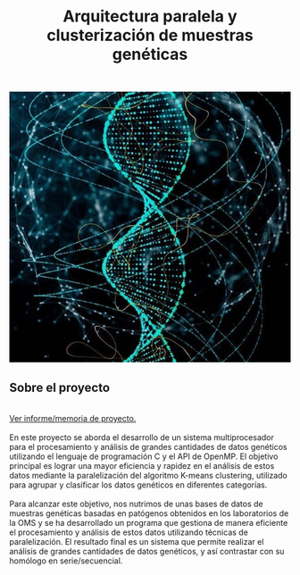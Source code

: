 # <div style="text-align: center">Arquitectura paralela y clusterización de muestras genéticas</div>

<br />
<p align="center">
  <img alt="Main Menu" src="docs/images/image.jpg" />
</p>


## Sobre el proyecto
<br />
<a href="https://github.com/geru-scotland/genetics/blob/master/docs/informe/Memoria%20del%20Proyecto.pdf">Ver informe/memoria de proyecto.</a>
<br />
<br />
En este proyecto se aborda el desarrollo de un sistema multiprocesador para el procesamiento y análisis de grandes cantidades de datos genéticos utilizando el lenguaje de programación C y el API de OpenMP. El objetivo principal es lograr una mayor eficiencia y rapidez en el análisis de estos datos mediante la paralelización del algoritmo K-means clustering, utilizado para agrupar y clasificar los datos genéticos en diferentes categorías.

<br />
<br />
Para alcanzar este objetivo, nos nutrimos de unas bases de datos de muestras genéticas basadas en patógenos obtenidos en los laboratorios de la OMS y se ha desarrollado un programa que gestiona de manera eficiente el procesamiento y análisis de estos datos utilizando técnicas de paralelización. El resultado final es un sistema que permite realizar el análisis de grandes cantidades de datos genéticos, y así contrastar con su homólogo en serie/secuencial.
